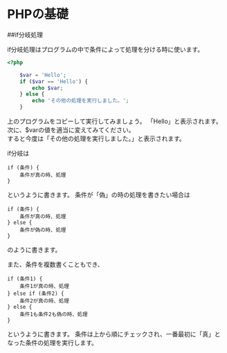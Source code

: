 # PHPの基礎

##if分岐処理

if分岐処理はプログラムの中で条件によって処理を分ける時に使います。

```php
<?php

	$var = 'Hello';
	if ($var == 'Hello') {
		echo $var;
	} else {
		echo 'その他の処理を実行しました。';
	}

```

上のプログラムをコピーして実行してみましょう。 
「Hello」と表示されます。  
次に、$varの値を適当に変えてみてください。  
すると今度は「その他の処理を実行しました。」と表示されます。

if分岐は

```
if (条件) {
	条件が真の時、処理
}
```
というように書きます。
条件が「偽」の時の処理を書きたい場合は

```
if (条件) {
	条件が真の時、処理
} else {
	条件が偽の時、処理
}
```

のように書きます。

また、条件を複数書くこともでき、

```
if (条件1) {
	条件1が真の時、処理
} else if (条件2) {
	条件2が真の時、処理
} else {
	条件1も条件2も偽の時、処理
}
```

というように書きます。
条件は上から順にチェックされ、一番最初に「真」となった条件の処理を実行します。
